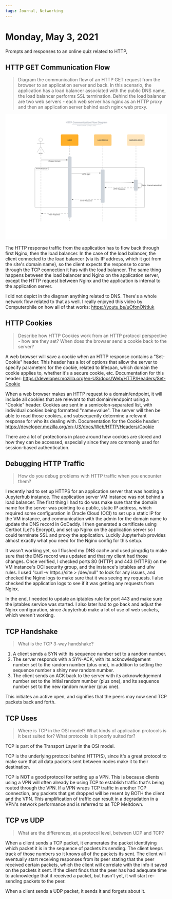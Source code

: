 ```yaml
---
tags: Journal, Networking
---
```


# Monday, May 3, 2021

Prompts and responses to an online quiz related to HTTP, 

## HTTP GET Communication Flow

> Diagram the communication flow of an HTTP GET request from the browser to an application server and back. In this scenario, the application has a load balancer associated with the public DNS name, the load balancer performs SSL termination. Behind the load balancer are two web servers - each web server has nginx as an HTTP proxy and then an application server behind each nginx web proxy.

![](attachments/http%20communication%20flow%20diagram.png)

The HTTP response traffic from the application has to flow back through first Nginx, then the load balancer. In the case of the load balancer, the client connected to the load balancer (via its IP address, which it got from the site's domain name), so the client expects the response to come through the TCP connection it has with the load balancer. The same thing happens between the load balancer and Nginx on the application server, except the HTTP request between Nginx and the application is internal to the application server.

I did not depict in the diagram anything related to DNS. There's a whole network flow related to that as well. I really enjoyed this video by Computerphile on how all of that works: https://youtu.be/uOfonONtIuk

## HTTP Cookies

> Describe how HTTP Cookies work from an HTTP protocol perspective - how are they set? When does the browser send a cookie back to the server?

A web browser will save a cookie when an HTTP response contains a "Set-Cookie" header. This header has a lot of options that allow the server to specify parameters for the cookie, related to lifespan, which domain the cookie applies to, whether it's a secure cookie, etc. Documentation for this header: https://developer.mozilla.org/en-US/docs/Web/HTTP/Headers/Set-Cookie

When a web browser makes an HTTP request to a domain/endpoint, it will include all cookies that are relevant to that domain/endpoint using a "Cookie" header. Cookies are sent in a semicolon-separated list, with individual cookies being formatted "name=value". The server will then be able to read those cookies, and subsequently determine a relevant response for who its dealing with. Documentation for the Cookie header: https://developer.mozilla.org/en-US/docs/Web/HTTP/Headers/Cookie

There are a lot of protections in place around how cookies are stored and how they can be accessed, especially since they are commonly used for session-based authentication.

## Debugging HTTP Traffic

> How do you debug problems with HTTP traffic when you encounter them? 

I recently had to set up HTTPS for an application server that was hosting a Jupyterhub instance. The application server VM instance was not behind a load balancer. The first thing I had to do was make sure that the domain name for the server was pointing to a public, static IP address, which required some configuration in Oracle Cloud (OCI) to set up a static IP for the VM instance, and communication with the admin for the domain name to update the DNS record in GoDaddy. I then generated a certificate using Certbot (Let's Encrypt), and set up Nginx on the application server so I could terminate SSL and proxy the application. Luckily Jupyterhub provides almost exactly what you need for the Nginx config for this setup.

It wasn't working yet, so I flushed my DNS cache and used ping/dig to make sure that the DNS record was updated and that my client had those changes. Once verified, I checked ports 80 (HTTP) and 443 (HTTPS) on the VM instance's OCI security group, and the instance's iptables and ufw rules. I used "curl -v https://site > /dev/null" to look for any issues, and checked the Nginx logs to make sure that it was seeing my requests. I also checked the application logs to see if it was getting any requests from Nginx.

In the end, I needed to update an iptables rule for port 443 and make sure the iptables service was started. I also later had to go back and adjust the Nginx configuration, since Jupyterhub make a lot of use of web sockets, which weren't working.

## TCP Handshake

> What is the TCP 3-way handshake?

1. A client sends a SYN with its sequence number set to a random number. 
2. The server responds with a SYN-ACK, with its acknowledgement number set to the random number (plus one), in addition to setting the sequence number a shiny new random number.
3. The client sends an ACK back to the server with its acknowledgement number set to the initial random number (plus one), and its sequence number set to the new random number (plus one).

This initiates an active open, and signifies that the peers may now send TCP packets back and forth.

## TCP Uses

> Where is TCP in the OSI model? What kinds of application protocols is it best suited for? What protocols is it poorly suited for?

TCP is part of the Transport Layer in the OSI model.

TCP is the underlying protocol behind HTTP(S), since it's a great protocol to make sure that all data packets sent between nodes make it to their destination.

TCP is NOT a good protocol for setting up a VPN. This is because clients using a VPN will often already be using TCP to establish traffic that's being routed through the VPN. If a VPN wraps TCP traffic in another TCP connection, any packets that get dropped will be resent by BOTH the client and the VPN. This amplification of traffic can result in a degradation in a VPN's network performance and is referred to as TCP Meltdown.

## TCP vs UDP

> What are the differences, at a protocol level, between UDP and TCP?

When a client sends a TCP packet, it enumerates the packet identifying which packet it is in the sequence of packets its sending. The client keeps track of those numbers so it knows all of the packets its sent. The client will eventually start receiving responses from its peer stating that the peer received certain packets, which the client will correlate with the info it saved on the packets it sent. If the client finds that the peer has had adequate time to acknowledge that it received a packet, but hasn't yet, it will start re-sending packets to the peer.

When a client sends a UDP packet, it sends it and forgets about it.


